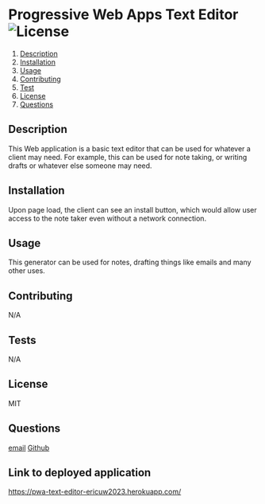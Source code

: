 # Progressive Web Apps Text Editor ![License](https://img.shields.io/badge/license-MIT-blue)

1.  [Description](#description)
2.  [Installation](#installation)
3.  [Usage](#usage)
4.  [Contributing](#contributing)
5.  [Test](#tests)
6.  [License](#license)
7.  [Questions](#questions)

## Description

This Web application is a basic text editor that can be used for whatever a client may need. For example, this can be used for note taking, or writing drafts or whatever else someone may need.

## Installation

Upon page load, the client can see an install button, which would allow user access to the note taker even without a network connection.

## Usage

This generator can be used for notes, drafting things like emails and many other uses.

## Contributing

N/A

## Tests

N/A

## License

MIT

## Questions

[email](walleric23@gmail.com) [Github](www.github.com/walleric23)

## Link to deployed application

https://pwa-text-editor-ericuw2023.herokuapp.com/
